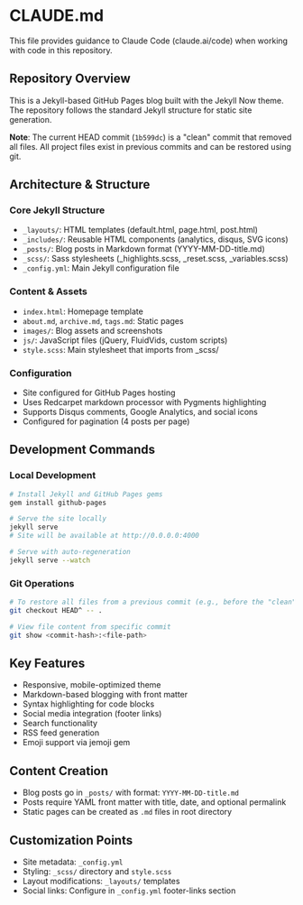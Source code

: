 # CLAUDE.md

This file provides guidance to Claude Code (claude.ai/code) when working with code in this repository.

## Repository Overview

This is a Jekyll-based GitHub Pages blog built with the Jekyll Now theme. The repository follows the standard Jekyll structure for static site generation.

**Note**: The current HEAD commit (`1b599dc`) is a "clean" commit that removed all files. All project files exist in previous commits and can be restored using git.

## Architecture & Structure

### Core Jekyll Structure
- `_layouts/`: HTML templates (default.html, page.html, post.html)
- `_includes/`: Reusable HTML components (analytics, disqus, SVG icons)
- `_posts/`: Blog posts in Markdown format (YYYY-MM-DD-title.md)
- `_scss/`: Sass stylesheets (_highlights.scss, _reset.scss, _variables.scss)
- `_config.yml`: Main Jekyll configuration file

### Content & Assets
- `index.html`: Homepage template
- `about.md`, `archive.md`, `tags.md`: Static pages
- `images/`: Blog assets and screenshots
- `js/`: JavaScript files (jQuery, FluidVids, custom scripts)
- `style.scss`: Main stylesheet that imports from _scss/

### Configuration
- Site configured for GitHub Pages hosting
- Uses Redcarpet markdown processor with Pygments highlighting
- Supports Disqus comments, Google Analytics, and social icons
- Configured for pagination (4 posts per page)

## Development Commands

### Local Development
```bash
# Install Jekyll and GitHub Pages gems
gem install github-pages

# Serve the site locally
jekyll serve
# Site will be available at http://0.0.0.0:4000

# Serve with auto-regeneration
jekyll serve --watch
```

### Git Operations
```bash
# To restore all files from a previous commit (e.g., before the "clean" commit)
git checkout HEAD^ -- .

# View file content from specific commit
git show <commit-hash>:<file-path>
```

## Key Features
- Responsive, mobile-optimized theme
- Markdown-based blogging with front matter
- Syntax highlighting for code blocks
- Social media integration (footer links)
- Search functionality
- RSS feed generation
- Emoji support via jemoji gem

## Content Creation
- Blog posts go in `_posts/` with format: `YYYY-MM-DD-title.md`
- Posts require YAML front matter with title, date, and optional permalink
- Static pages can be created as `.md` files in root directory

## Customization Points
- Site metadata: `_config.yml`
- Styling: `_scss/` directory and `style.scss`
- Layout modifications: `_layouts/` templates
- Social links: Configure in `_config.yml` footer-links section